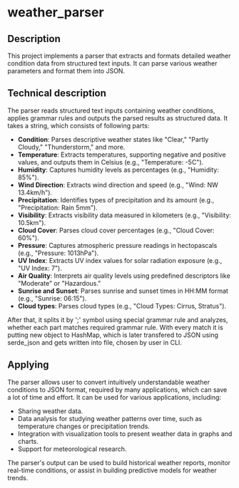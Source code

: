 # weather_parser

## Description
This project implements a parser that extracts and formats detailed weather condition data from structured text inputs. It can parse various weather parameters and format them into JSON.

## Technical description
The parser reads structured text inputs containing weather conditions, applies grammar rules and outputs the parsed results as structured data. It takes a string, which consists of following parts:

- **Condition**: Parses descriptive weather states like "Clear," "Partly Cloudy," "Thunderstorm," and more.
- **Temperature**: Extracts temperatures, supporting negative and positive values, and outputs them in Celsius (e.g., "Temperature: -5C").
- **Humidity**: Captures humidity levels as percentages (e.g., "Humidity: 85%").
- **Wind Direction**: Extracts wind direction and speed (e.g., "Wind: NW 13.4km/h").
- **Precipitation**: Identifies types of precipitation and its amount (e.g., "Precipitation: Rain 5mm").
- **Visibility**: Extracts visibility data measured in kilometers (e.g., "Visibility: 10.5km").
- **Cloud Cover**: Parses cloud cover percentages (e.g., "Cloud Cover: 60%").
- **Pressure**: Captures atmospheric pressure readings in hectopascals (e.g., "Pressure: 1013hPa").
- **UV Index**: Extracts UV index values for solar radiation exposure (e.g., "UV Index: 7").
- **Air Quality**: Interprets air quality levels using predefined descriptors like "Moderate" or "Hazardous."
- **Sunrise and Sunset**: Parses sunrise and sunset times in HH:MM format (e.g., "Sunrise: 06:15").
- **Cloud types**: Parses cloud types (e.g., "Cloud Types: Cirrus, Stratus").

After that, it splits it by ';' symbol using special grammar rule and analyzes, whether each part matches required grammar rule. With every match it is putting new object to HashMap, which is later transfered to JSON using serde_json and gets written into file, chosen by user in CLI.

## Applying
The parser allows user to convert intuitively understandable weather conditions to JSON format, required by many applications, which can save a lot of time and effort. It can be used for various applications, including:

- Sharing weather data.
- Data analysis for studying weather patterns over time, such as temperature changes or precipitation trends.
- Integration with visualization tools to present weather data in graphs and charts.
- Support for meteorological research.

The parser's output can be used to build historical weather reports, monitor real-time conditions, or assist in building predictive models for weather trends.